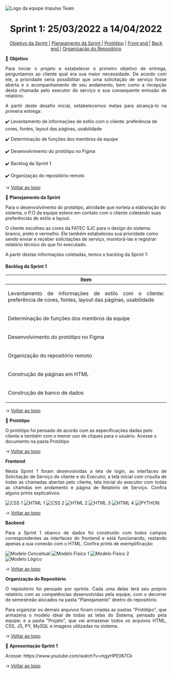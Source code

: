 <br id="topo">

![Logo da equipe Impulse Team](https://user-images.githubusercontent.com/101960339/159195912-7c688cba-336c-4172-8952-970e5a244a30.jpeg)

<h1 align="center"> Sprint 1: 25/03/2022 a 14/04/2022 </h1>

<p align="center"> 
  <a href="#objetivo"> Objetivo da Sprint </a>         |                
  <a href="#planejamento"> Planejamento da Sprint </a> |
  <a href="#prototipo">Protótipo</a>                   |  
  <a href="#frontend"> Front end </a>                  |
  <a href="#backend"> Back end </a>                    |
  <a href="#orgrepo"> Organização do Repositório </a>    
</p>  
  
<span id="objetivo">
🎯 <b>Objetivo</b>
<p></p>
<p align="justify">Para iniciar o projeto e estabelecer o primeiro objetivo de entrega, perguntamos ao cliente qual era sua maior necessidade. De acordo com ele, a prioridade seria possibilitar que uma solicitação de serviço fosse aberta e o acompanhamento de seu andamento, bem como a recepção desta chamada pelo executor do serviço e sua consequente emissão de relatório.</p>
<p align="justify">A partir deste desafio inicial, estabelecemos metas para alcançá-lo na primeira entrega:</p> 
<p> ✔️ Levantamento de informações de estilo com o cliente: preferência de cores, fontes, layout das páginas, usabilidade </p> 
<p> ✔️ Determinação de funções dos membros da equipe </p> 
<p> ✔️ Desenvolvimento do protótipo no Figma </p> 
<p> ✔️ Backlog da Sprint 1 </p> 
<p> ✔️ Organização do repositório remoto </p> 
  
→ [Voltar ao topo](#topo)
  
<span id="planejamento">
📑 <b>Planejamento da Sprint</b>
<p></p>  
<p align=”justify”>Para o desenvolvimento do protótipo, atividade que norteia a elaboração do sistema, o P.O da equipe esteve em contato com o cliente coletando suas preferências de estilo e layout. </p>
<p align=”justify”>O cliente escolheu as cores da FATEC SJC para o design do sistema: branco, preto e vermelho. Ele também estabeleceu sua prioridade como sendo enviar e receber solicitações de serviço, monitorá-las e registrar relatório técnico do que foi executado. 
<p align=”justify”>A partir destas informações coletadas, temos o backlog da Sprint 1: </p>
  
#### Backlog da Sprint 1

|                                                         Item                                                                           |  
 :-------------------------------------------------------------------------------------------------------------------------------------:| 
| <p align="justify">Levantamento de informações de estilo com o cliente: preferência de cores, fontes, layout das páginas, usabilidade</p>|
| <p align="justify">Determinação de funções dos membros da equipe</p>|   
| <p align="justify">Desenvolvimento do protótipo no Figma</p>|
| <p align="justify">Organização do repositório remoto</p>|
| <p align="justify">Construção de páginas em HTML</p>|
| <p align="justify">Construção de banco de dados</p>|

  
→ [Voltar ao topo](#topo)

  
<span id="prototipo">
📝 <b>Protótipo</b>
<p></p>  
<p> O protótipo foi pensado de acordo com as especificações dadas pelo cliente e também com o menor uso de cliques para o usuário. Acesse o documento na pasta Protótipo</p>

→ [Voltar ao topo](#topo)
  
  
<span id="frontend">
<b>Frontend</b>
<p></p>  
<p align="justify"> Nesta Sprint 1 foram desenvolvidas a tela de login, as interfaces de Solicitação de Serviço do cliente e do Executor, a tela inicial com cnsulta de todas as chamadas abertas pelo cliente, tela inicial do executor com todas as chamdas em andamento e página de Relatório de Serviço. Confira alguns prints explicativos:</p>
  
![CSS 1](https://github.com/impulseteam/projeto-integrador-2022-1---FATEC-DSM/blob/main/planejamento/sprint-1/print%201%20udo%20do%20css.jpeg)
![HTML 1](https://github.com/impulseteam/projeto-integrador-2022-1---FATEC-DSM/blob/main/planejamento/sprint-1/print%201%20uso%20do%20html.jpeg)
![CSS 2](https://github.com/impulseteam/projeto-integrador-2022-1---FATEC-DSM/blob/main/planejamento/sprint-1/print%202%20uso%20do%20css.jpeg)
![HTML 2](https://github.com/impulseteam/projeto-integrador-2022-1---FATEC-DSM/blob/main/planejamento/sprint-1/print%201%20uso%20do%20html.jpeg)
![HTML 3](https://github.com/impulseteam/projeto-integrador-2022-1---FATEC-DSM/blob/main/planejamento/sprint-1/print%203%20uso%20do%20html.jpeg)
![HTML 4](https://github.com/impulseteam/projeto-integrador-2022-1---FATEC-DSM/blob/main/planejamento/sprint-1/print%204%20udo%20do%20html.jpeg)
![PYTHON](https://github.com/impulseteam/projeto-integrador-2022-1---FATEC-DSM/blob/main/planejamento/sprint-1/print%20uso%20do%20python.png)
  
→ [Voltar ao topo](#topo) 
  

<span id="backend">
<b>Backend</b>
<p></p>  
<p align="justify">Para a Sprint 1 obanco de dados foi construído com todos campos correspondentes as interfaces do frontend e está funcionando, restando apenas a sua conexão com o HTML. Confira prints de exemplificação:</p>
  
![Modelo Conceitual](https://github.com/impulseteam/projeto-integrador-2022-1---FATEC-DSM/blob/main/planejamento/sprint-1/Modelo%20Conceitual%20%5BSP-01%5D.jpg)
![Modelo Físico 1](https://github.com/impulseteam/projeto-integrador-2022-1---FATEC-DSM/blob/main/planejamento/sprint-1/Modelo%20Fis%C3%ADco%20-%201%20%5BSP-01%5D.png)
![Modelo Físico 2](https://github.com/impulseteam/projeto-integrador-2022-1---FATEC-DSM/blob/main/planejamento/sprint-1/Modelo%20Fis%C3%ADco%20-%202%20%5BSP-01%5D.png)
![Modelo Lógico](https://github.com/impulseteam/projeto-integrador-2022-1---FATEC-DSM/blob/main/planejamento/sprint-1/Modelo%20L%C3%B3gico%20%5BSP-01%5D.jpg)
  

→ [Voltar ao topo](#topo) 
  

<span id="orgrepo">
<b> Organização do Repositório </b>
<p></p>  
<p align="justify">
O repósitório foi pensado por sprints. Cada uma delas terá seu próprio relatório com as competências desenvolvidas pela equipe, com o decorrer do semestreão alocados na pasta "Planejamento" dnetro do repositório.</p> 
<p align="justify">Para organizar os demais arquivos foram criadas as pastas "Protótipo", que armazena o modelo ideal de todas as telas do Sistema, pensado pela equipe; e a pasta "Projeto", que vai armazenar todos os arquivos HTML, CSS, JS, PY, MySQL e imagens utilizadas no sistema.
</p>

→ [Voltar ao topo](#topo) 

<span id="apfinal">
🏁 <b>Apresentação Sprint 1</b>
<p align="justify>Segue link para assistir a apresentação do que foi executado do projeto até o momento final da Sprint 1.</p> 
<p align="justify">Acesse: https://www.youtube.com/watch?v=mgyHPE067Ck </p>
    
→ [Voltar ao topo](#topo)
  
